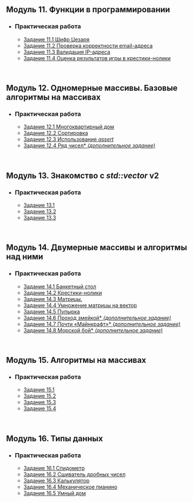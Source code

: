 
## **Модуль 11. Функции в программировании**
- ### **Практическая работа**
    - [Задание 11.1 Шифр Цезаря](Module-11/Task-1/src/main.cpp)
    - [Задание 11.2 Проверка корректности email-адреса](Module-11/Task-2/src/main.cpp)
    - [Задание 11.3 Валидация IP-адреса](Module-11/Task-3/src/main.cpp)
    - [Задание 11.4 Оценка результатов игры в крестики-нолики](Module-11/Task-4/src/main.cpp)

<br/>

## **Модуль 12. Одномерные массивы. Базовые алгоритмы на массивах**
- ### **Практическая работа**
    - [Задание 12.1 Многоквартирный дом](Module-12/Task-1/src/main.cpp)
    - [Задание 12.2 Сортировка](Module-12/Task-2/src/main.cpp)
    - [Задание 12.3 Использование *assert*](Module-12/Task-3/src/main.cpp)
    - [Задание 12.4 Ряд чисел\* *(дополнительное задание)*](Module-12/Task-4/src/main.cpp)

<br/>

## **Модуль 13. Знакомство с *std::vector* v2**
- ### **Практическая работа**
    - [Задание 13.1](Module-13/Task-1/src/main.cpp)
    - [Задание 13.2](Module-13/Task-2/src/main.cpp)
    - [Задание 13.3](Module-13/Task-3/src/main.cpp)

<br/>

## **Модуль 14. Двумерные массивы и алгоритмы над ними**
- ### **Практическая работа**
    - [Задание 14.1 Банкетный стол](Module-14/Task-1/src/main.cpp)
    - [Задание 14.2 Крестики-нолики](Module-14/Task-2/src/main.cpp)
    - [Задание 14.3 Матрицы.](Module-14/Task-3/src/main.cpp)
    - [Задание 14.4 Умножение матрицы на вектор](Module-14/Task-4/src/main.cpp)
    - [Задание 14.5 Пупырка](Module-14/Task-5/src/main.cpp)
    - [Задание 14.6 Проход змейкой\* *(дополнительное задание)*](Module-14/Task-6/src/main.cpp)
    - [Задание 14.7 Почти «Майнкрафт»\* *(дополнительное задание)*](Module-14/Task-7/src/main.cpp)
    - [Задание 14.8 Морской бой\* *(дополнительное задание)*](Module-14/Task-8/src/main.cpp)

<br/>

## **Модуль 15. Алгоритмы на массивах**
- ### **Практическая работа**
    - [Задание 15.1](Module-15/Task-1/src/main.cpp)
    - [Задание 15.2](Module-15/Task-2/src/main.cpp)
    - [Задание 15.3](Module-15/Task-3/src/main.cpp)
    - [Задание 15.4](Module-15/Task-4/src/main.cpp)

<br/>

## **Модуль 16. Типы данных**
- ### **Практическая работа**
    - [Задание 16.1 Спидометр](Module-16/Task-1/src/main.cpp)
    - [Задание 16.2 Сшиватель дробных чисел](Module-16/Task-2/src/main.cpp)
    - [Задание 16.3 Калькулятор](Module-16/Task-3/src/main.cpp)
    - [Задание 16.4 Механическое пианино](Module-16/Task-4/src/main.cpp)
    - [Задание 16.5 Умный дом](Module-16/Task-5/src/main.cpp)
